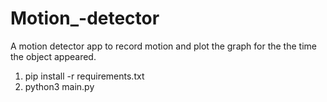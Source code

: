 # Motion_-detector
A motion  detector app to record motion and plot the graph for the the time the object appeared.

1. pip install -r requirements.txt
2. python3 main.py


